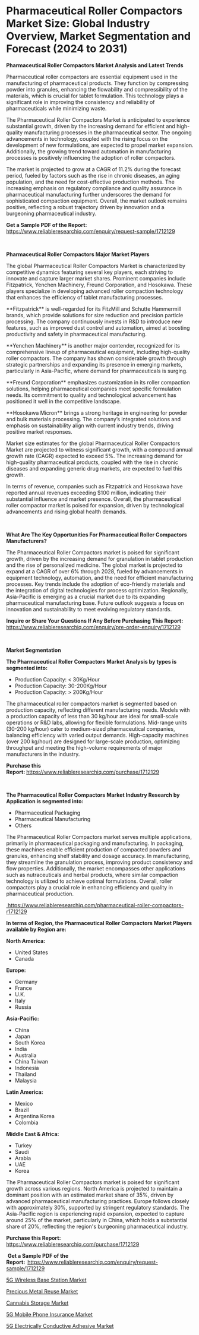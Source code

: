 <p><h1>Pharmaceutical Roller Compactors Market Size: Global Industry Overview, Market Segmentation and Forecast (2024 to 2031)</h1></p><p><strong>Pharmaceutical Roller Compactors Market Analysis and Latest Trends</strong></p>
<p><p>Pharmaceutical roller compactors are essential equipment used in the manufacturing of pharmaceutical products. They function by compressing powder into granules, enhancing the flowability and compressibility of the materials, which is crucial for tablet formulation. This technology plays a significant role in improving the consistency and reliability of pharmaceuticals while minimizing waste.</p><p>The Pharmaceutical Roller Compactors Market is anticipated to experience substantial growth, driven by the increasing demand for efficient and high-quality manufacturing processes in the pharmaceutical sector. The ongoing advancements in technology, coupled with the rising focus on the development of new formulations, are expected to propel market expansion. Additionally, the growing trend toward automation in manufacturing processes is positively influencing the adoption of roller compactors.</p><p>The market is projected to grow at a CAGR of 11.2% during the forecast period, fueled by factors such as the rise in chronic diseases, an aging population, and the need for cost-effective production methods. The increasing emphasis on regulatory compliance and quality assurance in pharmaceutical manufacturing further underscores the demand for sophisticated compaction equipment. Overall, the market outlook remains positive, reflecting a robust trajectory driven by innovation and a burgeoning pharmaceutical industry.</p></p>
<p><strong>Get a Sample PDF of the Report:&nbsp;</strong> <a href="https://www.reliableresearchiq.com/enquiry/request-sample/1712129?utm_campaign=1780&utm_medium=2&utm_source=Github&utm_content=ia&utm_term=22102024&utm_id=pharmaceutical-roller-compactors">https://www.reliableresearchiq.com/enquiry/request-sample/1712129</a></p>
<p>&nbsp;</p>
<p><strong>Pharmaceutical Roller Compactors Major Market Players</strong></p>
<p><p>The global Pharmaceutical Roller Compactors Market is characterized by competitive dynamics featuring several key players, each striving to innovate and capture larger market shares. Prominent companies include Fitzpatrick, Yenchen Machinery, Freund Corporation, and Hosokawa. These players specialize in developing advanced roller compaction technology that enhances the efficiency of tablet manufacturing processes.</p><p>**Fitzpatrick** is well-regarded for its FitzMill and Schutte Hammermill brands, which provide solutions for size reduction and precision particle processing. The company continuously invests in R&D to introduce new features, such as improved dust control and automation, aimed at boosting productivity and safety in pharmaceutical manufacturing.</p><p>**Yenchen Machinery** is another major contender, recognized for its comprehensive lineup of pharmaceutical equipment, including high-quality roller compactors. The company has shown considerable growth through strategic partnerships and expanding its presence in emerging markets, particularly in Asia-Pacific, where demand for pharmaceuticals is surging.</p><p>**Freund Corporation** emphasizes customization in its roller compaction solutions, helping pharmaceutical companies meet specific formulation needs. Its commitment to quality and technological advancement has positioned it well in the competitive landscape.</p><p>**Hosokawa Micron** brings a strong heritage in engineering for powder and bulk materials processing. The company’s integrated solutions and emphasis on sustainability align with current industry trends, driving positive market responses.</p><p>Market size estimates for the global Pharmaceutical Roller Compactors Market are projected to witness significant growth, with a compound annual growth rate (CAGR) expected to exceed 5%. The increasing demand for high-quality pharmaceutical products, coupled with the rise in chronic diseases and expanding generic drug markets, are expected to fuel this growth.</p><p>In terms of revenue, companies such as Fitzpatrick and Hosokawa have reported annual revenues exceeding $100 million, indicating their substantial influence and market presence. Overall, the pharmaceutical roller compactor market is poised for expansion, driven by technological advancements and rising global health demands.</p></p>
<p>&nbsp;</p>
<p><strong>What Are The Key Opportunities For Pharmaceutical Roller Compactors Manufacturers?</strong></p>
<p><p>The Pharmaceutical Roller Compactors market is poised for significant growth, driven by the increasing demand for granulation in tablet production and the rise of personalized medicine. The global market is projected to expand at a CAGR of over 6% through 2028, fueled by advancements in equipment technology, automation, and the need for efficient manufacturing processes. Key trends include the adoption of eco-friendly materials and the integration of digital technologies for process optimization. Regionally, Asia-Pacific is emerging as a crucial market due to its expanding pharmaceutical manufacturing base. Future outlook suggests a focus on innovation and sustainability to meet evolving regulatory standards.</p></p>
<p><strong>Inquire or Share Your Questions If Any Before Purchasing This Report:</strong> <a href="https://www.reliableresearchiq.com/enquiry/pre-order-enquiry/1712129?utm_campaign=1780&utm_medium=2&utm_source=Github&utm_content=ia&utm_term=22102024&utm_id=pharmaceutical-roller-compactors">https://www.reliableresearchiq.com/enquiry/pre-order-enquiry/1712129</a></p>
<p>&nbsp;</p>
<p><strong>Market Segmentation</strong></p>
<p><strong>The Pharmaceutical Roller Compactors Market Analysis by types is segmented into:</strong></p>
<p><ul><li>Production Capacity: < 30Kg/Hour</li><li>Production Capacity: 30-200Kg/Hour</li><li>Production Capacity: > 200Kg/Hour</li></ul></p>
<p><p>The pharmaceutical roller compactors market is segmented based on production capacity, reflecting different manufacturing needs. Models with a production capacity of less than 30 kg/hour are ideal for small-scale operations or R&D labs, allowing for flexible formulations. Mid-range units (30-200 kg/hour) cater to medium-sized pharmaceutical companies, balancing efficiency with varied output demands. High-capacity machines (over 200 kg/hour) are designed for large-scale production, optimizing throughput and meeting the high-volume requirements of major manufacturers in the industry.</p></p>
<p><strong>Purchase this Report:&nbsp;</strong><a href="https://www.reliableresearchiq.com/purchase/1712129?utm_campaign=1780&utm_medium=2&utm_source=Github&utm_content=ia&utm_term=22102024&utm_id=pharmaceutical-roller-compactors">https://www.reliableresearchiq.com/purchase/1712129</a></p>
<p>&nbsp;</p>
<p><strong>The Pharmaceutical Roller Compactors Market Industry Research by Application is segmented into:</strong></p>
<p><ul><li>Pharmaceutical Packaging</li><li>Pharmaceutical Manufacturing</li><li>Others</li></ul></p>
<p><p>The Pharmaceutical Roller Compactors market serves multiple applications, primarily in pharmaceutical packaging and manufacturing. In packaging, these machines enable efficient production of compacted powders and granules, enhancing shelf stability and dosage accuracy. In manufacturing, they streamline the granulation process, improving product consistency and flow properties. Additionally, the market encompasses other applications such as nutraceuticals and herbal products, where similar compaction technology is utilized to achieve optimal formulations. Overall, roller compactors play a crucial role in enhancing efficiency and quality in pharmaceutical production.</p></p>
<p><a href="https://www.reliableresearchiq.com/pharmaceutical-roller-compactors-r1712129?utm_campaign=1780&utm_medium=2&utm_source=Github&utm_content=ia&utm_term=22102024&utm_id=pharmaceutical-roller-compactors">&nbsp;https://www.reliableresearchiq.com/pharmaceutical-roller-compactors-r1712129</a></p>
<p><strong>In terms of Region, the Pharmaceutical Roller Compactors Market Players available by Region are:</strong></p>
<p>
    <p> <strong> North America: </strong>
        <ul>
            <li>United States</li>
            <li>Canada</li>
        </ul>
        </p> 
    <p> <strong> Europe: </strong>
        <ul>
            <li>Germany</li>
            <li>France</li>
            <li>U.K.</li>
            <li>Italy</li>
            <li>Russia</li>
        </ul>
        </p> 
    <p> <strong> Asia-Pacific: </strong>
        <ul>
            <li>China</li>
            <li>Japan</li>
            <li>South Korea</li>
            <li>India</li>
            <li>Australia</li>
            <li>China Taiwan</li>
            <li>Indonesia</li>
            <li>Thailand</li>
            <li>Malaysia</li>
        </ul>
        </p> 
    <p> <strong> Latin America: </strong>
        <ul>
            <li>Mexico</li>
            <li>Brazil</li>
            <li>Argentina Korea</li>
            <li>Colombia</li>
        </ul>
        </p> 
    <p> <strong> Middle East & Africa: </strong>
        <ul>
            <li>Turkey</li>
            <li>Saudi</li>
            <li>Arabia</li>
            <li>UAE</li>
            <li>Korea</li>
        </ul>
    </p>
    </p>
<p><p>The Pharmaceutical Roller Compactors market is poised for significant growth across various regions. North America is projected to maintain a dominant position with an estimated market share of 35%, driven by advanced pharmaceutical manufacturing practices. Europe follows closely with approximately 30%, supported by stringent regulatory standards. The Asia-Pacific region is experiencing rapid expansion, expected to capture around 25% of the market, particularly in China, which holds a substantial share of 20%, reflecting the region's burgeoning pharmaceutical industry.</p></p>
<p><strong>Purchase this Report: </strong><a href="https://www.reliableresearchiq.com/purchase/1712129?utm_campaign=1780&utm_medium=2&utm_source=Github&utm_content=ia&utm_term=22102024&utm_id=pharmaceutical-roller-compactors">https://www.reliableresearchiq.com/purchase/1712129</a></p>
<p>&nbsp;<strong>Get a Sample PDF of the Report:&nbsp;&nbsp;</strong><a href="https://www.reliableresearchiq.com/enquiry/request-sample/1712129?utm_campaign=1780&utm_medium=2&utm_source=Github&utm_content=ia&utm_term=22102024&utm_id=pharmaceutical-roller-compactors">https://www.reliableresearchiq.com/enquiry/request-sample/1712129</a></p>
<p><strong></strong></p>
<p><p><a href="https://www.linkedin.com/pulse/comprehensive-5g-wireless-base-station-market-report-regional-ix37e?utm_campaign=1780&utm_medium=2&utm_source=Github&utm_content=ia&utm_term=22102024&utm_id=pharmaceutical-roller-compactors">5G Wireless Base Station Market</a></p><p><a href="https://www.linkedin.com/pulse/precious-metal-reuse-market-evolution-global-trends-regional-abwbe?utm_campaign=1780&utm_medium=2&utm_source=Github&utm_content=ia&utm_term=22102024&utm_id=pharmaceutical-roller-compactors">Precious Metal Reuse Market</a></p><p><a href="https://www.linkedin.com/pulse/emerging-trends-cannabis-storage-market-global-outlook-future-qpeae?utm_campaign=1780&utm_medium=2&utm_source=Github&utm_content=ia&utm_term=22102024&utm_id=pharmaceutical-roller-compactors">Cannabis Storage Market</a></p><p><a href="https://www.linkedin.com/pulse/driving-forces-global-5g-mobile-phone-insurance-market-mn83e?utm_campaign=1780&utm_medium=2&utm_source=Github&utm_content=ia&utm_term=22102024&utm_id=pharmaceutical-roller-compactors">5G Mobile Phone Insurance Market</a></p><p><a href="https://www.linkedin.com/pulse/market-forecasting-change-global-5g-electrically-conductive-nzfze?utm_campaign=1780&utm_medium=2&utm_source=Github&utm_content=ia&utm_term=22102024&utm_id=pharmaceutical-roller-compactors">5G Electrically Conductive Adhesive Market</a></p></p>
